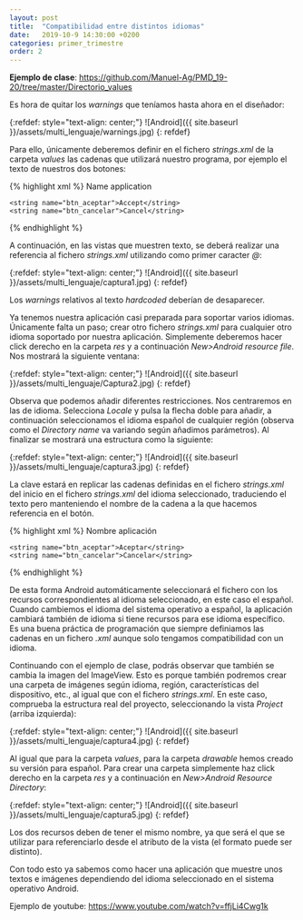 ```yaml
---
layout: post
title:  "Compatibilidad entre distintos idiomas"
date:   2019-10-9 14:30:00 +0200
categories: primer_trimestre
order: 2
---
```


**Ejemplo de clase**: <https://github.com/Manuel-Ag/PMD_19-20/tree/master/Directorio_values>

Es hora de quitar los *warnings* que teníamos hasta ahora en el diseñador: 

{:refdef: style="text-align: center;"}
![Android]({{ site.baseurl }}/assets/multi_lenguaje/warnings.jpg)
{: refdef}

Para ello, únicamente deberemos definir en el fichero *strings.xml* de la carpeta *values* las cadenas que utilizará nuestro programa, por ejemplo el texto de nuestros dos botones:

{% highlight xml %}
<resources>
    <string name="app_name">Name application</string>

    <string name="btn_aceptar">Accept</string>
    <string name="btn_cancelar">Cancel</string>
</resources>
{% endhighlight %}

A continuación, en las vistas que muestren texto, se deberá realizar una referencia al fichero *strings.xml* utilizando como primer caracter *@*:

{:refdef: style="text-align: center;"}
![Android]({{ site.baseurl }}/assets/multi_lenguaje/captura1.jpg)
{: refdef}

Los *warnings* relativos al texto *hardcoded* deberían de desaparecer. 

Ya tenemos nuestra aplicación casi preparada para soportar varios idiomas. Únicamente falta un paso; crear otro fichero *strings.xml* para cualquier otro idioma soportado por nuestra aplicación. Simplemente deberemos hacer click derecho en la carpeta *res* y a continuación *New>Android resource file*. Nos mostrará la siguiente ventana:

{:refdef: style="text-align: center;"}
![Android]({{ site.baseurl }}/assets/multi_lenguaje/Captura2.jpg)
{: refdef}

Observa que podemos añadir diferentes restricciones. Nos centraremos en las de idioma. Selecciona *Locale* y pulsa la flecha doble para añadir, a continuación seleccionamos el idioma español de cualquier región (observa como el *Directory name* va variando según añadimos parámetros). Al finalizar se mostrará una estructura como la siguiente:

{:refdef: style="text-align: center;"}
![Android]({{ site.baseurl }}/assets/multi_lenguaje/captura3.jpg)
{: refdef}

La clave estará en replicar las cadenas definidas en el fichero *strings.xml* del inicio en el fichero *strings.xml* del idioma seleccionado, traduciendo el texto pero manteniendo el nombre de la cadena a la que hacemos referencia en el botón. 

{% highlight xml %}
<resources>
    <string name="app_name">Nombre aplicación</string>

    <string name="btn_aceptar">Aceptar</string>
    <string name="btn_cancelar">Cancelar</string>
</resources>
{% endhighlight %}

De esta forma Android automáticamente seleccionará el fichero con los recursos correspondientes al idioma seleccionado, en este caso el español. Cuando cambiemos el idioma del sistema operativo a español, la aplicación cambiará también de idioma si tiene recursos para ese idioma específico. Es una buena práctica de programación que siempre definiamos las cadenas en un fichero *.xml* aunque solo tengamos compatibilidad con un idioma.


Continuando con el ejemplo de clase, podrás observar que también se cambia la imagen del ImageView. Esto es porque también podremos crear una carpeta de imágenes según idioma, región, características del dispositivo, etc., al igual que con el fichero *strings.xml*. En este caso, comprueba la estructura real del proyecto, seleccionando la vista *Project* (arriba izquierda):

{:refdef: style="text-align: center;"}
![Android]({{ site.baseurl }}/assets/multi_lenguaje/captura4.jpg)
{: refdef}

Al igual que para la carpeta *values*, para la carpeta *drawable* hemos creado su versión para español. Para crear una carpeta simplemente haz click derecho en la carpeta *res* y a continuación en *New>Android Resource Directory*:

{:refdef: style="text-align: center;"}
![Android]({{ site.baseurl }}/assets/multi_lenguaje/captura5.jpg)
{: refdef}

Los dos recursos deben de tener el mismo nombre, ya que será el que se utilizar para referenciarlo desde el atributo de la vista (el formato puede ser distinto). 

Con todo esto ya sabemos como hacer una aplicación que muestre unos textos e imágenes dependiendo del idioma seleccionado en el sistema operativo Android.

Ejemplo de youtube: <https://www.youtube.com/watch?v=ffjLi4Cwg1k>


